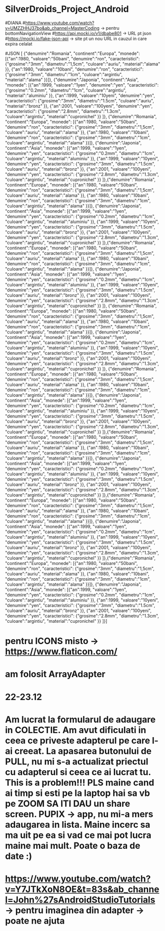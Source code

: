 # SilverDroids_Project_Android

#DIANA
#https://www.youtube.com/watch?v=UMZZHHJ37bo&ab_channel=MasterCoding -> pentru bottomNavigationView
#https://api.mocki.io/v1/dbabe801   ->  URL pt json
#https://mocki.io/fake-json-api  -> site pt un nou URL in cauzul in care expira celalat 

#JSON
[
{"denumire":"Romania",
"continent":"Europa",
"monede":
[{"an":1980,
"valoare":"50bani",
"denumire":"ron",
"caracteristici":
{"grosime":"3mm",
"diametru":"1,5cm",
"culoare":"auriu",
"material":"alama"
}},
{"an":1980,
"valoare":"10bani",
"denumire":"ron",
"caracteristici":
{"grosime":"3mm",
"diametru":"1cm",
"culoare":"argintiu",
"material":"alama"
}}]},
{"denumire":"Japonia",
"continent":"Asia",
"monede":
[{"an":1999,
"valoare":"1yen",
"denumire":"yen",
"caracteristici":
{"grosime":"0.2mm",
"diametru":"1cm",
"culoare":"argintiu",
"material":"aluminiu"
}},
{"an":1999,
"valoare":"10yeni",
"denumire":"yen",
"caracteristici":
{"grosime":"3mm",
"diametru":"1.5cm",
"culoare":"auriu",
"material":"bronz"
}},
{"an":2001,
"valoare":"100yeni",
"denumire":"yen",
"caracteristici":
{"grosime":"2.8mm",
"diametru":"1.3cm",
"culoare":"argintiu",
"material":"cupronichel"
}}
]},
{"denumire":"Romania",
"continent":"Europa",
"monede":
[{"an":1980,
"valoare":"50bani",
"denumire":"ron",
"caracteristici":
{"grosime":"3mm",
"diametru":"1,5cm",
"culoare":"auriu",
"material":"alama"
}},
{"an":1980,
"valoare":"10bani",
"denumire":"ron",
"caracteristici":
{"grosime":"3mm",
"diametru":"1cm",
"culoare":"argintiu",
"material":"alama"
}}]},
{"denumire":"Japonia",
"continent":"Asia",
"monede":
[{"an":1999,
"valoare":"1yen",
"denumire":"yen",
"caracteristici":
{"grosime":"0.2mm",
"diametru":"1cm",
"culoare":"argintiu",
"material":"aluminiu"
}},
{"an":1999,
"valoare":"10yeni",
"denumire":"yen",
"caracteristici":
{"grosime":"3mm",
"diametru":"1.5cm",
"culoare":"auriu",
"material":"bronz"
}},
{"an":2001,
"valoare":"100yeni",
"denumire":"yen",
"caracteristici":
{"grosime":"2.8mm",
"diametru":"1.3cm",
"culoare":"argintiu",
"material":"cupronichel"
}}
]},{"denumire":"Romania",
"continent":"Europa",
"monede":
[{"an":1980,
"valoare":"50bani",
"denumire":"ron",
"caracteristici":
{"grosime":"3mm",
"diametru":"1,5cm",
"culoare":"auriu",
"material":"alama"
}},
{"an":1980,
"valoare":"10bani",
"denumire":"ron",
"caracteristici":
{"grosime":"3mm",
"diametru":"1cm",
"culoare":"argintiu",
"material":"alama"
}}]},
{"denumire":"Japonia",
"continent":"Asia",
"monede":
[{"an":1999,
"valoare":"1yen",
"denumire":"yen",
"caracteristici":
{"grosime":"0.2mm",
"diametru":"1cm",
"culoare":"argintiu",
"material":"aluminiu"
}},
{"an":1999,
"valoare":"10yeni",
"denumire":"yen",
"caracteristici":
{"grosime":"3mm",
"diametru":"1.5cm",
"culoare":"auriu",
"material":"bronz"
}},
{"an":2001,
"valoare":"100yeni",
"denumire":"yen",
"caracteristici":
{"grosime":"2.8mm",
"diametru":"1.3cm",
"culoare":"argintiu",
"material":"cupronichel"
}}
]},{"denumire":"Romania",
"continent":"Europa",
"monede":
[{"an":1980,
"valoare":"50bani",
"denumire":"ron",
"caracteristici":
{"grosime":"3mm",
"diametru":"1,5cm",
"culoare":"auriu",
"material":"alama"
}},
{"an":1980,
"valoare":"10bani",
"denumire":"ron",
"caracteristici":
{"grosime":"3mm",
"diametru":"1cm",
"culoare":"argintiu",
"material":"alama"
}}]},
{"denumire":"Japonia",
"continent":"Asia",
"monede":
[{"an":1999,
"valoare":"1yen",
"denumire":"yen",
"caracteristici":
{"grosime":"0.2mm",
"diametru":"1cm",
"culoare":"argintiu",
"material":"aluminiu"
}},
{"an":1999,
"valoare":"10yeni",
"denumire":"yen",
"caracteristici":
{"grosime":"3mm",
"diametru":"1.5cm",
"culoare":"auriu",
"material":"bronz"
}},
{"an":2001,
"valoare":"100yeni",
"denumire":"yen",
"caracteristici":
{"grosime":"2.8mm",
"diametru":"1.3cm",
"culoare":"argintiu",
"material":"cupronichel"
}}
]},
{"denumire":"Romania",
"continent":"Europa",
"monede":
[{"an":1980,
"valoare":"50bani",
"denumire":"ron",
"caracteristici":
{"grosime":"3mm",
"diametru":"1,5cm",
"culoare":"auriu",
"material":"alama"
}},
{"an":1980,
"valoare":"10bani",
"denumire":"ron",
"caracteristici":
{"grosime":"3mm",
"diametru":"1cm",
"culoare":"argintiu",
"material":"alama"
}}]},
{"denumire":"Japonia",
"continent":"Asia",
"monede":
[{"an":1999,
"valoare":"1yen",
"denumire":"yen",
"caracteristici":
{"grosime":"0.2mm",
"diametru":"1cm",
"culoare":"argintiu",
"material":"aluminiu"
}},
{"an":1999,
"valoare":"10yeni",
"denumire":"yen",
"caracteristici":
{"grosime":"3mm",
"diametru":"1.5cm",
"culoare":"auriu",
"material":"bronz"
}},
{"an":2001,
"valoare":"100yeni",
"denumire":"yen",
"caracteristici":
{"grosime":"2.8mm",
"diametru":"1.3cm",
"culoare":"argintiu",
"material":"cupronichel"
}}
]},
{"denumire":"Romania",
"continent":"Europa",
"monede":
[{"an":1980,
"valoare":"50bani",
"denumire":"ron",
"caracteristici":
{"grosime":"3mm",
"diametru":"1,5cm",
"culoare":"auriu",
"material":"alama"
}},
{"an":1980,
"valoare":"10bani",
"denumire":"ron",
"caracteristici":
{"grosime":"3mm",
"diametru":"1cm",
"culoare":"argintiu",
"material":"alama"
}}]},
{"denumire":"Japonia",
"continent":"Asia",
"monede":
[{"an":1999,
"valoare":"1yen",
"denumire":"yen",
"caracteristici":
{"grosime":"0.2mm",
"diametru":"1cm",
"culoare":"argintiu",
"material":"aluminiu"
}},
{"an":1999,
"valoare":"10yeni",
"denumire":"yen",
"caracteristici":
{"grosime":"3mm",
"diametru":"1.5cm",
"culoare":"auriu",
"material":"bronz"
}},
{"an":2001,
"valoare":"100yeni",
"denumire":"yen",
"caracteristici":
{"grosime":"2.8mm",
"diametru":"1.3cm",
"culoare":"argintiu",
"material":"cupronichel"
}}
]},{"denumire":"Romania",
"continent":"Europa",
"monede":
[{"an":1980,
"valoare":"50bani",
"denumire":"ron",
"caracteristici":
{"grosime":"3mm",
"diametru":"1,5cm",
"culoare":"auriu",
"material":"alama"
}},
{"an":1980,
"valoare":"10bani",
"denumire":"ron",
"caracteristici":
{"grosime":"3mm",
"diametru":"1cm",
"culoare":"argintiu",
"material":"alama"
}}]},
{"denumire":"Japonia",
"continent":"Asia",
"monede":
[{"an":1999,
"valoare":"1yen",
"denumire":"yen",
"caracteristici":
{"grosime":"0.2mm",
"diametru":"1cm",
"culoare":"argintiu",
"material":"aluminiu"
}},
{"an":1999,
"valoare":"10yeni",
"denumire":"yen",
"caracteristici":
{"grosime":"3mm",
"diametru":"1.5cm",
"culoare":"auriu",
"material":"bronz"
}},
{"an":2001,
"valoare":"100yeni",
"denumire":"yen",
"caracteristici":
{"grosime":"2.8mm",
"diametru":"1.3cm",
"culoare":"argintiu",
"material":"cupronichel"
}}
]},{"denumire":"Romania",
"continent":"Europa",
"monede":
[{"an":1980,
"valoare":"50bani",
"denumire":"ron",
"caracteristici":
{"grosime":"3mm",
"diametru":"1,5cm",
"culoare":"auriu",
"material":"alama"
}},
{"an":1980,
"valoare":"10bani",
"denumire":"ron",
"caracteristici":
{"grosime":"3mm",
"diametru":"1cm",
"culoare":"argintiu",
"material":"alama"
}}]},
{"denumire":"Japonia",
"continent":"Asia",
"monede":
[{"an":1999,
"valoare":"1yen",
"denumire":"yen",
"caracteristici":
{"grosime":"0.2mm",
"diametru":"1cm",
"culoare":"argintiu",
"material":"aluminiu"
}},
{"an":1999,
"valoare":"10yeni",
"denumire":"yen",
"caracteristici":
{"grosime":"3mm",
"diametru":"1.5cm",
"culoare":"auriu",
"material":"bronz"
}},
{"an":2001,
"valoare":"100yeni",
"denumire":"yen",
"caracteristici":
{"grosime":"2.8mm",
"diametru":"1.3cm",
"culoare":"argintiu",
"material":"cupronichel"
}}
]},{"denumire":"Romania",
"continent":"Europa",
"monede":
[{"an":1980,
"valoare":"50bani",
"denumire":"ron",
"caracteristici":
{"grosime":"3mm",
"diametru":"1,5cm",
"culoare":"auriu",
"material":"alama"
}},
{"an":1980,
"valoare":"10bani",
"denumire":"ron",
"caracteristici":
{"grosime":"3mm",
"diametru":"1cm",
"culoare":"argintiu",
"material":"alama"
}}]},
{"denumire":"Japonia",
"continent":"Asia",
"monede":
[{"an":1999,
"valoare":"1yen",
"denumire":"yen",
"caracteristici":
{"grosime":"0.2mm",
"diametru":"1cm",
"culoare":"argintiu",
"material":"aluminiu"
}},
{"an":1999,
"valoare":"10yeni",
"denumire":"yen",
"caracteristici":
{"grosime":"3mm",
"diametru":"1.5cm",
"culoare":"auriu",
"material":"bronz"
}},
{"an":2001,
"valoare":"100yeni",
"denumire":"yen",
"caracteristici":
{"grosime":"2.8mm",
"diametru":"1.3cm",
"culoare":"argintiu",
"material":"cupronichel"
}}
]}]

# pentru ICONS misto -> https://www.flaticon.com/
# am folosit ArrayAdapter


# 22-23.12
# Am lucrat la formularul de adaugare in COLECTIE. Am avut dificulati in ceea ce priveste adapterul pe care l-ai creeat. La apasarea butonului de PULL, nu mi s-a actualizat priectul cu adapterul si ceea ce ai lucrat tu. This is a problem!!! PLS maine cand ai timp si esti pe la laptop hai sa vb pe ZOOM SA ITI DAU un share screen. PUPIX -> app, nu mi-a mers adaugarea in lista. Maine incerc sa ma uit pe ea si vad ce mai pot lucra maine mai mult. Poate o baza de date :)

# https://www.youtube.com/watch?v=Y7JTkXoN8OE&t=83s&ab_channel=John%27sAndroidStudioTutorials -> pentru imaginea din adapter -> poate ne ajuta
